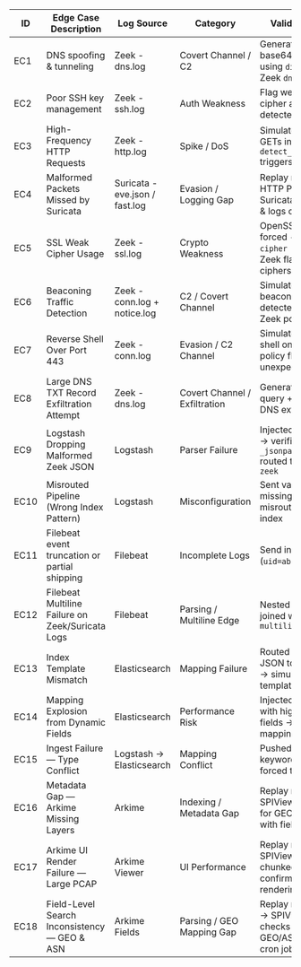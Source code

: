 | ID   | Edge Case Description                                | Log Source                  | Category                      | Validation Method                                                                | Status | Notes                                                          |
|------|------------------------------------------------------|-----------------------------|-------------------------------|----------------------------------------------------------------------------------|--------|----------------------------------------------------------------|
| EC1  | DNS spoofing & tunneling                             | Zeek - dns.log              | Covert Channel / C2           | Generate synthetic base64 TXT query using `dig` + detect with Zeek `dns_request` | ✅     | `Suspicious_DNS_Query` trigger                                 |
| EC2  | Poor SSH key management                              | Zeek - ssh.log              | Auth Weakness                 | Flag weak host key or cipher algorithms if detected in handshake                 | ✅     | Host config refused legacy cryptos; Zeek policy used           |
| EC3  | High-Frequency HTTP Requests                         | Zeek - http.log             | Spike / DoS                   | Simulate 1k+ HTTP GETs in PCAP + custom `detect_http_spike.zeek` triggers alert  | ✅     | Spike notice confirmed                                         |
| EC4  | Malformed Packets Missed by Suricata                 | Suricata - eve.json / fast.log | Evasion / Logging Gap         | Replay malformed HTTP PCAP, verify Suricata triggers alerts & logs consistently  | ✅     | Confirmed edge parsing coverage                                |
| EC5  | SSL Weak Cipher Usage                                | Zeek - ssl.log              | Crypto Weakness               | OpenSSL s_server with forced `-tls1_2` & `-cipher AES256-SHA`; Zeek flags weak ciphers | ✅ | Confirmed `Weak_Cipher` notice                                 |
| EC6  | Beaconing Traffic Detection                          | Zeek - conn.log + notice.log | C2 / Covert Channel           | Simulated ICMP beacon at intervals, detected by custom Zeek policy               | ✅     | Verified `Beacon_Fortify` trigger                              |
| EC7  | Reverse Shell Over Port 443                          | Zeek - conn.log             | Evasion / C2 Channel          | Simulated TCP reverse shell on 443, Zeek policy flagged unexpected service       | ✅     | Custom policy triggers `Shell_Notice`                          |
| EC8  | Large DNS TXT Record Exfiltration Attempt            | Zeek - dns.log              | Covert Channel / Exfiltration | Generate oversized `TXT` query + detect using DNS exfil policy                   | ✅     | Confirmed detection with `Suspicious_DNS_TXT`                  |
| EC9  | Logstash Dropping Malformed Zeek JSON                | Logstash                    | Parser Failure                | Injected broken JSON → verified `_jsonparsefailure` routed to `deadletter-zeek`  | ✅     | Validated Logstash `mutate` & fallback index                   |
| EC10 | Misrouted Pipeline (Wrong Index Pattern)             | Logstash                    | Misconfiguration              | Sent valid Zeek JSON missing `log_type` → misrouted to quarantine index          | ✅     | Validated conditional routing                                  |
| EC11 | Filebeat event truncation or partial shipping        | Filebeat                    | Incomplete Logs               | Send incomplete log (`uid=abc`), check `zeek-*`                                  | ✅          | Verified partial caused fallback to `wrongindex-*`.     |
| EC12 | Filebeat Multiline Failure on Zeek/Suricata Logs     | Filebeat                    | Parsing / Multiline Edge      | Nested JSON multi test joined with `multiline.pattern`                           | ✅     | Confirmed multiline block handling                             |
| EC13 | Index Template Mismatch                              | Elasticsearch               | Mapping Failure               | Routed valid Zeek JSON to `wrongindex-*` → simulated missing template            | ✅     | Confirmed dynamic mapping risk, enforced strict templates      |
| EC14 | Mapping Explosion from Dynamic Fields                | Elasticsearch               | Performance Risk              | Injected Zeek JSON with high-cardinality fields → forced mapping explosion test  | ✅     | Fixed with `dynamic: strict` & Logstash pruning                |
| EC15 | Ingest Failure — Type Conflict                       | Logstash → Elasticsearch    | Mapping Conflict              | Pushed numeric `uid` vs. keyword mapping → forced type conflict                  | ✅     | Fixed with `mutate` convert to string                          |
| EC16 | Metadata Gap — Arkime Missing Layers                 | Arkime                      | Indexing / Metadata Gap       | Replay minimal PCAP, SPIView shows `No data` for GEO/ASN, validated with field filter | ✅ | Arkime queries & field checks confirmed                        |
| EC17 | Arkime UI Render Failure — Large PCAP                | Arkime Viewer               | UI Performance                | Replay massive PCAP, SPIView timeout → chunked PCAP → confirmed stable rendering | ✅     | Max buckets raised, chunking & hardware plan confirmed         |
| EC18 | Field-Level Search Inconsistency — GEO & ASN         | Arkime Fields               | Parsing / GEO Mapping Gap     | Replay mixed IP PCAP → SPIView & field checks confirm GEO/ASN coverage & cron job | ✅ | GeoIP DB auto-refresh + field mapping verified                 |
